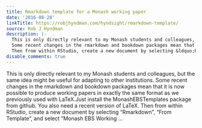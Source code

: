 ```yaml
---
title: Rmarkdown template for a Monash working paper
date: '2016-08-28'
linkTitle: https://robjhyndman.com/hyndsight/rmarkdown-template/
source: Rob J Hyndman
description: |-
  This is only directly relevant to my Monash students and colleagues, but the same idea might be useful for adapting to other institutions.
  Some recent changes in the rmarkdown and bookdown packages mean that it is now possible to produce working papers in exactly the same format as we previously used with LaTeX.Just install the MonashEBSTemplates package from github. You also need a recent version of LaTeX.
  Then from within RStudio, create a new document by selecting &ldquo;Rmarkdown&rdquo;, &ldquo;From Template&rdquo;, and select &ldquo;Monash EBS Working ...
disable_comments: true
---
```

This is only directly relevant to my Monash students and colleagues, but the same idea might be useful for adapting to other institutions.
Some recent changes in the rmarkdown and bookdown packages mean that it is now possible to produce working papers in exactly the same format as we previously used with LaTeX.Just install the MonashEBSTemplates package from github. You also need a recent version of LaTeX.
Then from within RStudio, create a new document by selecting &ldquo;Rmarkdown&rdquo;, &ldquo;From Template&rdquo;, and select &ldquo;Monash EBS Working ...